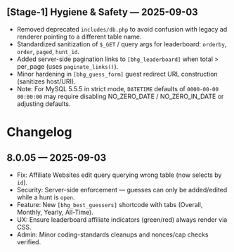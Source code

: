 
## [Stage-1] Hygiene & Safety — 2025-09-03

- Removed deprecated `includes/db.php` to avoid confusion with legacy ad renderer pointing to a different table name.
- Standardized sanitization of `$_GET` / query args for leaderboard: `orderby`, `order`, `paged`, `hunt_id`.
- Added server-side pagination links to `[bhg_leaderboard]` when total > per_page (uses `paginate_links()`).
- Minor hardening in `[bhg_guess_form]` guest redirect URL construction (sanitizes host/URI).
- Note: For MySQL 5.5.5 in strict mode, `DATETIME` defaults of `0000-00-00 00:00:00` may require disabling NO_ZERO_DATE / NO_ZERO_IN_DATE or adjusting defaults.

# Changelog

## 8.0.05 — 2025-09-03
- Fix: Affiliate Websites edit query querying wrong table (now selects by `id`).
- Security: Server-side enforcement — guesses can only be added/edited while a hunt is `open`.
- Feature: New `[bhg_best_guessers]` shortcode with tabs (Overall, Monthly, Yearly, All-Time).
- UX: Ensure leaderboard affiliate indicators (green/red) always render via CSS.
- Admin: Minor coding-standards cleanups and nonces/cap checks verified.

